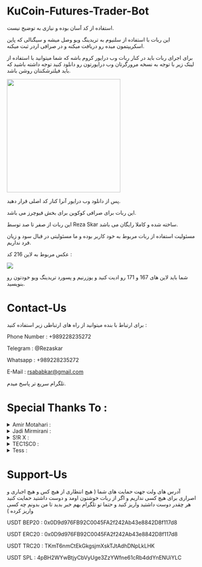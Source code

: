 # KuCoin-Futures-Trader-Bot
استفاده از کد آسان بوده و نیازی به توضیح نیست.

این ربات با استفاده از سلنیوم به تریدینگ ویو وصل میشه و سیگنالی که پاین اسکریپتمون میده رو دریافت میکنه و در صرافی اردر ثبت میکنه.

برای اجرای ربات باید در کنار ربات وب درایور کروم باشه که شما میتوانید با استفاده از لینک زیر با توجه به نسخه مرورگرتان وب درایورتون رو دانلود کنید توجه داشته باشید که باید فیلترشکنتان روشن باشد.

[<img src="https://github.com/Reza-Skar/Crypto-Trader-Bot/raw/main/images/Button.png" width="300"/>](https://chromedriver.chromium.org/downloads)

پس از دانلود وب درایور آنرا کنار کد اصلی قرار دهید.

این ربات برای صرافی کوکوین برای بخش فیوچرز می باشد.

این ربات از صفر تا صد توسط Reza Skar ساخته شده و کاملا رایگان می باشد.

مسئولیت استفاده از ربات مربوط به خود کاربر بوده و ما مسئولیتی در قبال سود و زیان فرد نداریم.

عکس مربوط به لاین 216 کد :

<img src="https://github.com/Reza-Skar/Crypto-Trader-Bot/raw/main/images/1.png"/>

شما باید لاین های 167 و 171 رو ادیت کنید و یوزرنیم و پسورد تریدینگ ویو خودتون رو بنویسید.


# Contact-Us
برای ارتباط با بنده میتوانید از راه های ارتباطی زیر استفاده کنید :

Phone Number : +989228235272

Telegram : @Rezaskar

Whatsapp : +989228235272

E-Mail : rsababkar@gmail.com

تلگرام سریع تر پاسخ میدم.


# Special Thanks To :
<details> 
  <summary>Amir Motahari :</summary>
   YouTube : Amir Motahari
</details>
<details> 
  <summary>Jadi Mirmirani :</summary>
   YouTube : Jadi Mirmirani
</details>
<details> 
  <summary>S!R X :</summary>
   Telegram : @General_Alpha
</details>
<details> 
  <summary>TEC1SC0 :</summary>
   Discord : @T E C 1 S C 0#4508
</details>
<details> 
  <summary>Tess :</summary>
   Discord : @Tess#5806
</details>


# Support-Us
آدرس های ولت جهت حمایت های شما ( هیچ انتظاری از هیچ کس و هیچ اجباری و اصراری برای هیچ کسی نداریم و اگر از ربات خوشتون اومد و دوست داشتید حمایت کنید هر چقدر دوست داشتید واریز کنید و حتما تو تلگرام بهم خبر بدید تا من بدونم چه کسی واریز کرده )

USDT BEP20 : 0x0D9d976FB92C0045FA2f242Ab43e8842D8f117d8

USDT ERC20 : 0x0D9d976FB92C0045FA2f242Ab43e8842D8f117d8

USDT TRC20 : TKmT6nmCtEkGkgsjmXskTJtAdhDNpLkLHK

USDT SPL : 4pBH2WYwBtjyCbVyUge3ZzYWfne61cRb4ddYnENUiYLC
